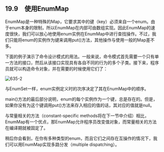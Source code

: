 ## 19.9　使用EnumMap

EnumMap是一种特殊的Map，它要求其中的键（key）必须来自一个enum。由于enum本身的限制，所以EnumMap在内部可由数组实现。因此EnumMap的速度很快，我们可以放心地使用enum实例在EnumMap中进行查找操作。不过，我们只能将enum的实例作为键来调用put()方法，其他操作与使用一般的Map差不多。

下面的例子演示了命令设计模式的用法。一般来说，命令模式首先需要一个只有单一方法的接口，然后从该接口实现具有各自不同的行为的多个子类。接下来，程序员就可以构造命令对象，并在需要的时候使用它们了：

![635-2](../Images/image03590.jpeg)

与EnumSet一样，enum实例定义时的次序决定了其在EnumMap中的顺序。

main()方法的最后部分说明，enum的每个实例作为一个键，总是存在的。但是，如果你没有为这个键调用put()方法来存入相应的值的话，其对应的值就是null。

与常量相关的方法（constant-specific methods将在下一节中介绍）相比，EnumMap有一个优点，那EnumMap允许程序员改变值对象，而常量相关的方法在编译期就被固定了。

稍后你会看到，在你有多种类型的enum，而且它们之间存在互操作的情况下，我们可以用EnumMap实现多路分发（multiple dispatching）。
